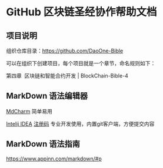 # GitHub 区块链圣经协作帮助文档

## 项目说明
组织仓库目录：https://github.com/DaoOne-Bible

可以在组织下创建项目，每个项目就是一个章节，命名规则如下：

第四章  区块链和智能合约开发 | BlockChain-Bible-4



## MarkDown 语法编辑器
[MdCharm](http://www.mdcharm.com/) 简单易用

[Intelij IDEA](https://www.jetbrains.com/idea/) 
[注册码](http://idea.lanyus.com/) 专业开发使用，内置git客户端，方便提交内容



## MarkDown 语法指南
https://www.appinn.com/markdown/#p
